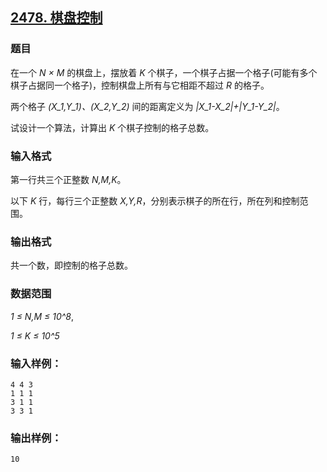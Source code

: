 ## [2478. 棋盘控制](https://www.acwing.com/problem/content/2480/)

### 题目

在一个 *N × M* 的棋盘上，摆放着 *K* 个棋子，一个棋子占据一个格子(可能有多个棋子占据同一个格子)，控制棋盘上所有与它相距不超过 *R* 的格子。

两个格子 *(X_1,Y_1)、(X_2,Y_2)* 间的距离定义为 *|X_1-X_2|+|Y_1-Y_2|*。

试设计一个算法，计算出 *K* 个棋子控制的格子总数。

### 输入格式

第一行共三个正整数 *N,M,K*。

以下 *K* 行，每行三个正整数 *X,Y,R*，分别表示棋子的所在行，所在列和控制范围。

### 输出格式

共一个数，即控制的格子总数。

### 数据范围

*1 ≤ N,M ≤ 10^8*,

*1 ≤ K ≤ 10^5*

### 输入样例：

```
4 4 3
1 1 1
3 1 1
3 3 1
```

### 输出样例：

```
10
```
